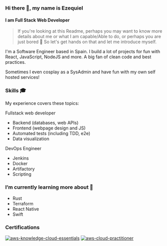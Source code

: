 ### Hi there 👋, my name is Ezequiel
#### I am Full Stack Web Developer

>If you're looking at this Readme, perhaps you may want to know more details about me or what I am capable/Able to do, or perhaps you are just bored :slightly_smiling_face: So let's get hands on that and let me introduce myself.

I'm a Software Engineer based in Spain. I build a lot of projects for fun with React, JavaScript, NodeJS and more. A big fan of clean code and best practices.

Sometimes I even cosplay as a SysAdmin and have fun with my own self hosted services!

### Skills 🎓

My experience covers these topics:

Fullstack web developer
- Backend (databases, web APIs)
- Frontend (webpage design and JS)
- Automated tests (including TDD, e2e)
- Data visualization

DevOps Engineer
- Jenkins
- Docker
- Artifactory
- Scripting

### I’m currently learning more about 🌱

- Rust
- Terraform
- React Native
- Swift

### Certifications

<a href="https://www.credly.com/badges/3224ee9c-48ec-485d-8385-a0f29164bc51/public_url">
<img src="https://github.com/ichicodes/Ichicodes/assets/74495493/e64872c2-7c5f-4a58-9906-1f9f8b9da486"
    title="aws-knowledge-cloud-essentials" alt="aws-knowledge-cloud-essentials" /></a> 

<a href="https://www.credly.com/badges/6a7cf684-7a4e-4839-97b2-145a05eace4d/public_url">
<img src="https://github.com/ichicodes/Ichicodes/assets/74495493/aad34d11-0969-44bf-b2a0-920594179e01"
    title="aws-cloud-practitioner" alt="aws-cloud-practitioner" /></a> 
